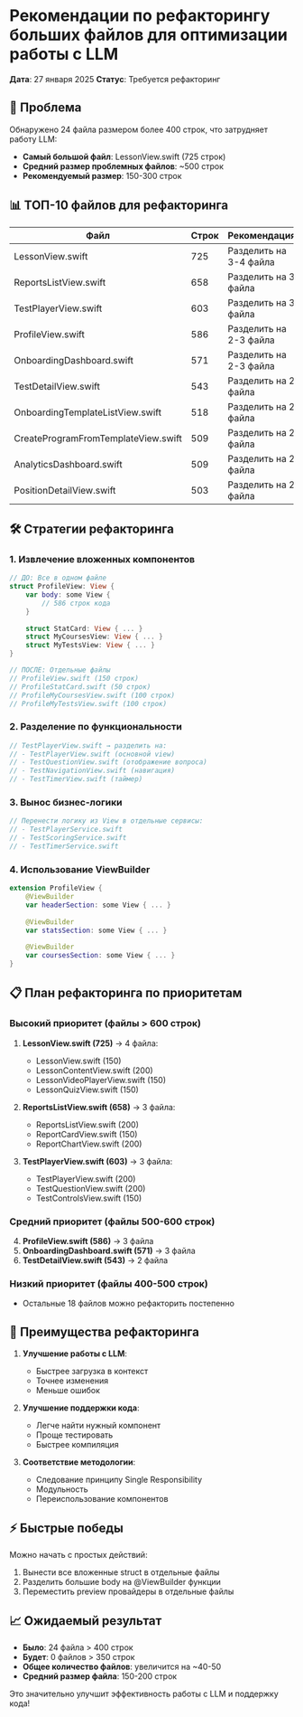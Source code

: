 # Рекомендации по рефакторингу больших файлов для оптимизации работы с LLM

**Дата**: 27 января 2025
**Статус**: Требуется рефакторинг

## 🚨 Проблема

Обнаружено 24 файла размером более 400 строк, что затрудняет работу LLM:
- **Самый большой файл**: LessonView.swift (725 строк)
- **Средний размер проблемных файлов**: ~500 строк
- **Рекомендуемый размер**: 150-300 строк

## 📊 ТОП-10 файлов для рефакторинга

| Файл | Строк | Рекомендация |
|------|-------|--------------|
| LessonView.swift | 725 | Разделить на 3-4 файла |
| ReportsListView.swift | 658 | Разделить на 3 файла |
| TestPlayerView.swift | 603 | Разделить на 3 файла |
| ProfileView.swift | 586 | Разделить на 2-3 файла |
| OnboardingDashboard.swift | 571 | Разделить на 2-3 файла |
| TestDetailView.swift | 543 | Разделить на 2 файла |
| OnboardingTemplateListView.swift | 518 | Разделить на 2 файла |
| CreateProgramFromTemplateView.swift | 509 | Разделить на 2 файла |
| AnalyticsDashboard.swift | 509 | Разделить на 2 файла |
| PositionDetailView.swift | 503 | Разделить на 2 файла |

## 🛠️ Стратегии рефакторинга

### 1. Извлечение вложенных компонентов
```swift
// ДО: Все в одном файле
struct ProfileView: View {
    var body: some View {
        // 586 строк кода
    }
    
    struct StatCard: View { ... }
    struct MyCoursesView: View { ... }
    struct MyTestsView: View { ... }
}

// ПОСЛЕ: Отдельные файлы
// ProfileView.swift (150 строк)
// ProfileStatCard.swift (50 строк)
// ProfileMyCoursesView.swift (100 строк)
// ProfileMyTestsView.swift (100 строк)
```

### 2. Разделение по функциональности
```swift
// TestPlayerView.swift → разделить на:
// - TestPlayerView.swift (основной view)
// - TestQuestionView.swift (отображение вопроса)
// - TestNavigationView.swift (навигация)
// - TestTimerView.swift (таймер)
```

### 3. Вынос бизнес-логики
```swift
// Перенести логику из View в отдельные сервисы:
// - TestPlayerService.swift
// - TestScoringService.swift
// - TestTimerService.swift
```

### 4. Использование ViewBuilder
```swift
extension ProfileView {
    @ViewBuilder
    var headerSection: some View { ... }
    
    @ViewBuilder
    var statsSection: some View { ... }
    
    @ViewBuilder
    var coursesSection: some View { ... }
}
```

## 📋 План рефакторинга по приоритетам

### Высокий приоритет (файлы > 600 строк)
1. **LessonView.swift (725)** → 4 файла:
   - LessonView.swift (150)
   - LessonContentView.swift (200)
   - LessonVideoPlayerView.swift (150)
   - LessonQuizView.swift (150)

2. **ReportsListView.swift (658)** → 3 файла:
   - ReportsListView.swift (200)
   - ReportCardView.swift (150)
   - ReportChartView.swift (200)

3. **TestPlayerView.swift (603)** → 3 файла:
   - TestPlayerView.swift (200)
   - TestQuestionView.swift (200)
   - TestControlsView.swift (150)

### Средний приоритет (файлы 500-600 строк)
4. **ProfileView.swift (586)** → 3 файла
5. **OnboardingDashboard.swift (571)** → 3 файла
6. **TestDetailView.swift (543)** → 2 файла

### Низкий приоритет (файлы 400-500 строк)
- Остальные 18 файлов можно рефакторить постепенно

## 🎯 Преимущества рефакторинга

1. **Улучшение работы с LLM**:
   - Быстрее загрузка в контекст
   - Точнее изменения
   - Меньше ошибок

2. **Улучшение поддержки кода**:
   - Легче найти нужный компонент
   - Проще тестировать
   - Быстрее компиляция

3. **Соответствие методологии**:
   - Следование принципу Single Responsibility
   - Модульность
   - Переиспользование компонентов

## ⚡ Быстрые победы

Можно начать с простых действий:
1. Вынести все вложенные struct в отдельные файлы
2. Разделить большие body на @ViewBuilder функции
3. Переместить preview провайдеры в отдельные файлы

## 📈 Ожидаемый результат

- **Было**: 24 файла > 400 строк
- **Будет**: 0 файлов > 350 строк
- **Общее количество файлов**: увеличится на ~40-50
- **Средний размер файла**: 150-200 строк

Это значительно улучшит эффективность работы с LLM и поддержку кода! 
